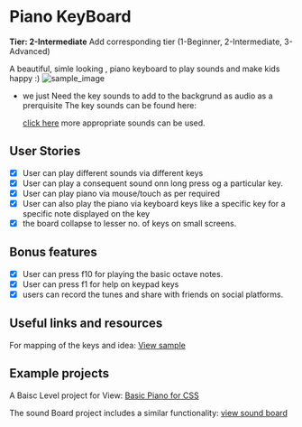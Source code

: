 # Piano KeyBoard

**Tier: 2-Intermediate** Add corresponding tier (1-Beginner, 2-Intermediate, 3-Advanced)

   A beautiful, simle looking , piano keyboard to play sounds and make kids happy :)
   ![sample_image]()
 
-   we just Need the key sounds to add to the backgrund as audio as a prerquisite 
    The key sounds can be found here:
   
    [click here](https://github.com/KhushiBhambri/basic-webdev/tree/main/Piano/sounds)
    more appropriate sounds can be used.

## User Stories

-   [x] User can play different sounds via different keys
-   [x] User can play a consequent sound onn long press og a particular key.
-   [x] User can play piano via mouse/touch as per required
-   [x] User can also play the piano via keyboard keys like a specific key for a specific note displayed on the key
-   [x] the board collapse to lesser no. of keys on small screens.

## Bonus features

-   [x] User can press f10 for playing the basic octave notes.
-   [x] User can press f1 for help on keypad keys 
-   [x] users can record the tunes and share with friends on social platforms.

## Useful links and resources

For mapping of the keys and idea:
[View sample](https://www.onlinepianist.com/virtual-piano)


## Example projects

A Baisc Level project for View:
[Basic Piano for CSS](https://khushibhambri.github.io/basic-webdev/Piano/index.html)

The sound Board project includes a similar functionality:
[view sound board](https://50projects50days.com/projects/sound-board/)

